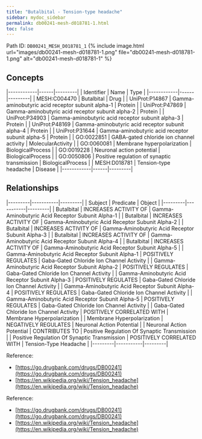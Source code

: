 ```yaml
---
title: "Butalbital - Tension-type headache"
sidebar: mydoc_sidebar
permalink: db00241-mesh-d018781-1.html
toc: false 
---
```



Path ID: `DB00241_MESH_D018781_1`
{% include image.html url="images/db00241-mesh-d018781-1.png" file="db00241-mesh-d018781-1.png" alt="db00241-mesh-d018781-1" %}

## Concepts

|------------|------|---------|
| Identifier | Name | Type    |
|------------|------|---------|
| MESH:C004470 | Butalbital | Drug |
| UniProt:P14867 | Gamma-aminobutyric acid receptor subunit alpha-1 | Protein |
| UniProt:P47869 | Gamma-aminobutyric acid receptor subunit alpha-2 | Protein |
| UniProt:P34903 | Gamma-aminobutyric acid receptor subunit alpha-3 | Protein |
| UniProt:P48169 | Gamma-aminobutyric acid receptor subunit alpha-4 | Protein |
| UniProt:P31644 | Gamma-aminobutyric acid receptor subunit alpha-5 | Protein |
| GO:0022851 | GABA-gated chloride ion channel activity | MolecularActivity |
| GO:0060081 | Membrane hyperpolarization | BiologicalProcess |
| GO:0019228 | Neuronal action potential | BiologicalProcess |
| GO:0050806 | Positive regulation of synaptic transmission | BiologicalProcess |
| MESH:D018781 | Tension-type headache | Disease |
|------------|------|---------|

## Relationships

|---------|-----------|---------|
| Subject | Predicate | Object  |
|---------|-----------|---------|
| Butalbital | INCREASES ACTIVITY OF | Gamma-Aminobutyric Acid Receptor Subunit Alpha-1 |
| Butalbital | INCREASES ACTIVITY OF | Gamma-Aminobutyric Acid Receptor Subunit Alpha-2 |
| Butalbital | INCREASES ACTIVITY OF | Gamma-Aminobutyric Acid Receptor Subunit Alpha-3 |
| Butalbital | INCREASES ACTIVITY OF | Gamma-Aminobutyric Acid Receptor Subunit Alpha-4 |
| Butalbital | INCREASES ACTIVITY OF | Gamma-Aminobutyric Acid Receptor Subunit Alpha-5 |
| Gamma-Aminobutyric Acid Receptor Subunit Alpha-1 | POSITIVELY REGULATES | Gaba-Gated Chloride Ion Channel Activity |
| Gamma-Aminobutyric Acid Receptor Subunit Alpha-2 | POSITIVELY REGULATES | Gaba-Gated Chloride Ion Channel Activity |
| Gamma-Aminobutyric Acid Receptor Subunit Alpha-3 | POSITIVELY REGULATES | Gaba-Gated Chloride Ion Channel Activity |
| Gamma-Aminobutyric Acid Receptor Subunit Alpha-4 | POSITIVELY REGULATES | Gaba-Gated Chloride Ion Channel Activity |
| Gamma-Aminobutyric Acid Receptor Subunit Alpha-5 | POSITIVELY REGULATES | Gaba-Gated Chloride Ion Channel Activity |
| Gaba-Gated Chloride Ion Channel Activity | POSITIVELY CORRELATED WITH | Membrane Hyperpolarization |
| Membrane Hyperpolarization | NEGATIVELY REGULATES | Neuronal Action Potential |
| Neuronal Action Potential | CONTRIBUTES TO | Positive Regulation Of Synaptic Transmission |
| Positive Regulation Of Synaptic Transmission | POSITIVELY CORRELATED WITH | Tension-Type Headache |
|---------|-----------|---------|

Reference: 
  - [https://go.drugbank.com/drugs/DB00241](https://go.drugbank.com/drugs/DB00241)
  - [https://en.wikipedia.org/wiki/Tension_headache](https://en.wikipedia.org/wiki/Tension_headache)

Reference: 
  - [https://go.drugbank.com/drugs/DB00241](https://go.drugbank.com/drugs/DB00241)
  - [https://en.wikipedia.org/wiki/Tension_headache](https://en.wikipedia.org/wiki/Tension_headache)
